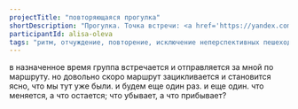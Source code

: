 ```yaml
---
projectTitle: "повторяющаяся прогулка"
shortDescription: "Прогулка. Точка встречи: <a href='https://yandex.com/maps/157/minsk/?ll=27.557962%2C53.916684&mode=search&sll=27.557203%2C53.917272&sspn=0.002135%2C0.000888&text=53.9169558%2C%2027.556858&z=18' target='_blank'>(53.9169558, 27.5568558)</a>"
participantId: alisa-oleva
tags: "ритм, отчуждение, повторение, исключение неперспективных пешеходов, совпадание, контингентность, рассеянная коллективность, эксплуатация скрытой мотивации, у у у у у у у у у у у у у у у у у ууу, джой ускорение, протоколы самоорганизации, быстрое знание -ые -я, социальная хореография, спортивный интерес"
---
```


в назначенное время группа встречается и отправляется за мной по маршруту. но довольно скоро маршрут зацикливается и становится ясно, что мы тут уже были. и будем еще один раз. и еще один. что меняется, а что остается; что убывает, а что прибывает?
